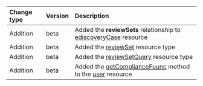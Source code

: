 ### 

| **Change type** | **Version** | **Description** |
|:---|:---|:---|
|Addition|beta|Added the **reviewSets** relationship to [ediscoveryCase](/graph/api/resources/ediscoveryCase?view=graph-rest-beta) resource|
|Addition|beta|Added the [reviewSet](/graph/api/resources/reviewSet?view=graph-rest-beta) resource type|
|Addition|beta|Added the [reviewSetQuery](/graph/api/resources/reviewSetQuery?view=graph-rest-beta) resource type|
|Addition|beta|Added the [getComplianceFuunc](/graph/api/user-getComplianceFuunc?view=graph-rest-beta) method to the [user](/graph/api/resources/user?view=graph-rest-beta) resource|

